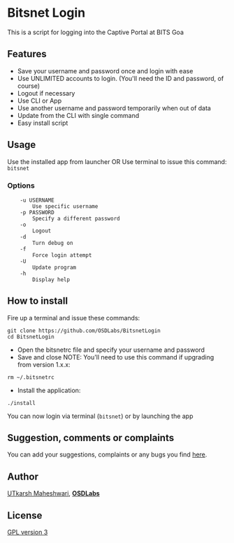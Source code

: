 # Bitsnet Login
This is a script for logging into the Captive Portal at BITS Goa

## Features
- Save your username and password once and login with ease
- Use UNLIMITED accounts to login. (You'll need the ID and password, of course)
- Logout if necessary
- Use CLI or App
- Use another username and password temporarily when out of data
- Update from the CLI with single command
- Easy install script

## Usage
Use the installed app from launcher
OR
Use terminal to issue this command: ```bitsnet```

### Options
```
    -u USERNAME
        Use specific username
    -p PASSWORD
        Specify a different password
    -o
        Logout
    -d
        Turn debug on
    -f
        Force login attempt
    -U
        Update program
    -h
        Display help
```

## How to install
Fire up a terminal and issue these commands:
```
git clone https://github.com/OSDLabs/BitsnetLogin
cd BitsnetLogin
```
- Open the bitsnetrc file and specify your username and password
- Save and close
NOTE: You'll need to use this command if upgrading from version 1.x.x:
```
rm ~/.bitsnetrc
```
- Install the application:
```
./install
```
You can now login via terminal (```bitsnet```) or by launching the app

## Suggestion, comments or complaints
You can add your suggestions, complaints or any bugs you find [here](https://github.com/OSDLabs/BitsnetLogin/issues).

## Author
[UTkarsh Maheshwari](https://github.com/UtkarshMe),
**[OSDLabs](https://github.com/OSDLabs)**

## License
[GPL version 3](https://github.com/OSDLabs/BitsnetLogin/blob/master/LICENSE)

